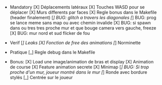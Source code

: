 - Mandatory
[X] Déplacements latéraux
[X] Touches WASD pour se déplacer
[X] Murs differents par faces
[X] Regle bonus dans le Makefile (header finalement)
[_] BUG: glitch a travers les diagonales
[_] BUG: prog se lance meme sans map ou avec chemin invalide
[X] BUG: si spawn dans ou tres tres proche mur et que bouge camera vers gauche, freeze
[X] BUG: mur nord et sud flicker de fou

- Verif
[_] Leaks
    [X] Fonction de free des animations
[_] Norminette

- Pratique
[_] Regle debug dans le Makefile

- Bonus:
[X] Load une image/animation de bras et display
    [X] Animation de course
    [X] Feature animation secrete
[X] Minimap
    [_] BUG: Si trop proche d'un mur, joueur montré dans le mur
    [_] Ronde avec bordure stylés
    [_] Centrée sur le joueur
